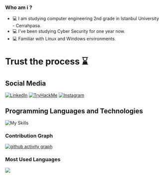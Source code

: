 ### Who am i ? 
- :computer: I am studying computer engineering 2nd grade in Istanbul University - Cerrahpasa.
- :computer: I've been studying Cyber Security for one year now.
- :computer: Familiar with Linux and Windows environments.



# Trust the process :hourglass:

<h2 align="leading">Social Media</h2>



[![LinkedIn](https://img.shields.io/badge/linkedin-%230077B5.svg?style=for-the-badge&logo=linkedin&logoColor=white)](https://www.linkedin.com/in/bar%C4%B1%C5%9F-gezer-251a35223/)
[![TryHackMe](https://img.shields.io/badge/-TryHackMe-%23212C42?style=for-the-badge&logo=tryhackme&logoColor=white)](https://tryhackme.com/p/4blank)
[![Instagram](https://img.shields.io/badge/Instagram-%23E4405F.svg?style=for-the-badge&logo=Instagram&logoColor=white)](https://instagram.com/barisgzr)


<h2 align="leading">Programming Languages and Technologies</h2>

![My Skills](https://skillicons.dev/icons?i=cpp,java,py,bash,docker)

### Contribution Graph

[![ github activity graph](https://github-readme-activity-graph.cyclic.app/graph?username=barisgzr&theme=dracula)](https://github.com/ashutosh00710/github-readme-activity-graph)

### Most Used Languages

<img src="https://github-readme-stats.vercel.app/api/top-langs/?username=barisgzr&layout=compact&langs_count=16&theme=react"/>
